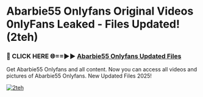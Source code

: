 # Abarbie55 Onlyfans Original Videos 0nlyFans Leaked - Files Updated! (2teh)

<h3>🔴 CLICK HERE 🌐==►► <a href="https://tinyurl.com/ehrbuxhb" rel="nofollow">Abarbie55 Onlyfans Updated Files</a></h3>

Get Abarbie55 Onlyfans and all content. Now you can access all videos and pictures of Abarbie55 Onlyfans. New Updated Files 2025!

[![2teh](https://i.imgur.com/lVYEuWS.gif)](https://tinyurl.com/ehrbuxhb)
